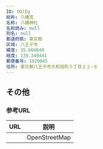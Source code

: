 ```yaml
---
ID: OQlEg
総称: 八幡宮
名称: 八幡神社
名称読み: null
別名: null
都道府県: 東京都
区域: 八王子市
緯度: 35.666048
経度: 139.349441
郵便番号: 1920045
住所: 東京都八王子市大和田町５丁目２２−６
---
```


## その他

### 参考URL

| URL | 説明          |
| --- | ------------- |
|     | OpenStreetMap |
